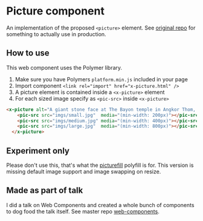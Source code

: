# Picture component

An implementation of the proposed `<picture>` element. See [original repo](https://github.com/scottjehl/picturefill) for something to actually use in production.

## How to use

This web component uses the Polymer library.

1. Make sure you have Polymers `platform.min.js` included in your page
1. Import component `<link rel="import" href="x-picture.html" />`
1. A picture element is contained inside a `<x-picture>` element
1. For each sized image specify as `<pic-src>` inside `<x-picture>`

```html
<x-picture alt="A giant stone face at The Bayon temple in Angkor Thom, Cambodia">
    <pic-src src="imgs/small.jpg"  media="(min-width: 200px)"></pic-src>
    <pic-src src="imgs/medium.jpg" media="(min-width: 400px)"></pic-src>
    <pic-src src="imgs/large.jpg"  media="(min-width: 800px)"></pic-src>
  </x-picture>
```

## Experiment only

Please don't use this, that's what the [picturefill](https://github.com/scottjehl/picturefill) polyfill is for. This version is missing default image support and image swapping on resize.

## Made as part of talk

I did a talk on Web Components and created a whole bunch of components to dog food the talk itself. See master repo [web-components](https://github.com/ryanseddon/web-components).